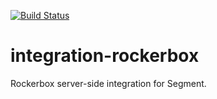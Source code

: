 [![Build Status](https://circleci.com/gh/segmentio/integration-rockerbox/tree/master.png?style=svg&circle-token=c186f3cae324332126748bbce62c98bf23402174)](https://circleci.com/gh/segmentio/integration-rockerbox/tree/master)

# integration-rockerbox

Rockerbox server-side integration for Segment.

